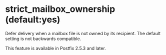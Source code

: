 # strict_mailbox_ownership (default:yes) 

 Defer delivery when a mailbox file is not owned by its recipient.
The default setting is not backwards compatible.  

 This feature is available in Postfix 2.5.3 and later. 


